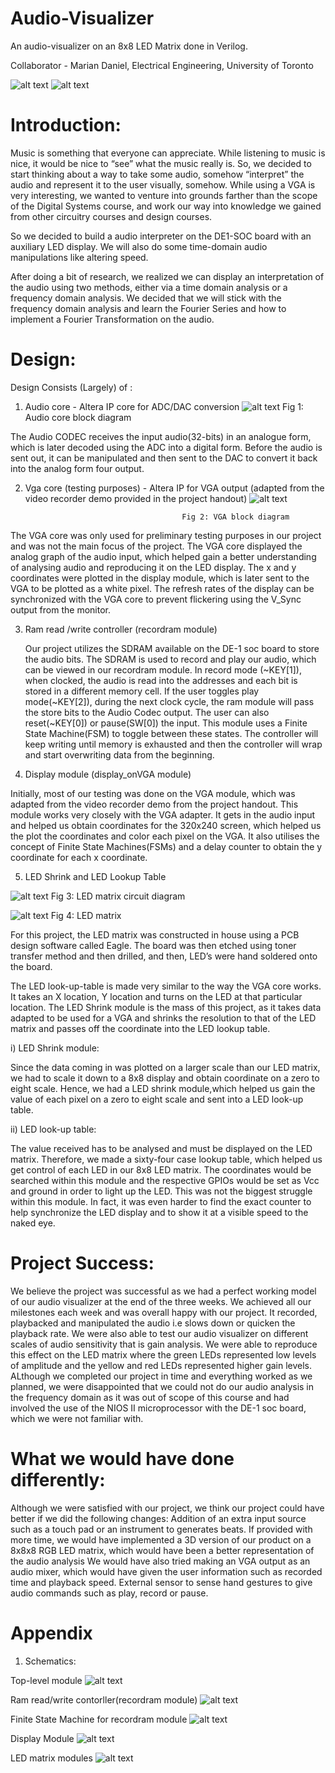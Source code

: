 # Audio-Visualizer
An audio-visualizer on an 8x8 LED Matrix done in Verilog.

Collaborator - Marian Daniel, Electrical Engineering, University of Toronto

![alt text](https://github.com/dumontvi/Audio-Visualizer/blob/master/Project_pictures/LED_Proj.jpg)
![alt text](https://github.com/dumontvi/Audio-Visualizer/blob/master/Project_pictures/LED_project.png)

# Introduction:
Music is something that everyone can appreciate. While listening to music is nice, it would be nice to “see” what the music really is. So, we decided to start thinking about a way to take some audio, somehow “interpret” the audio and represent it to the user visually, somehow. While using a VGA is very interesting, we wanted to venture into grounds farther than the scope of the Digital Systems course, and work our way into knowledge we gained from other circuitry courses and design courses.

So we decided to build a audio interpreter on the DE1-SOC board with an auxiliary LED display. We will also do some time-domain audio manipulations like altering speed. 

After doing a bit of research, we realized we can display an interpretation of the audio using two methods, either via a time domain analysis or a frequency domain analysis.  We decided that we will stick with the frequency domain analysis and learn the Fourier Series and how to implement a Fourier Transformation on the audio. 

# Design:
Design Consists (Largely) of : 

1) Audio core - Altera IP core for ADC/DAC conversion
![alt text](https://github.com/dumontvi/Audio-Visualizer/blob/master/Project_pictures/audio%20core.jpg)
Fig 1: Audio core block diagram

The Audio CODEC receives the input audio(32-bits) in an analogue form, which is later decoded using the ADC into a digital form. Before the audio is sent out, it can be manipulated and then sent to the DAC to convert it back into the analog form four output.

2) Vga core (testing purposes) - Altera IP for VGA output (adapted from the video recorder demo provided in the project handout)
![alt text](https://github.com/dumontvi/Audio-Visualizer/blob/master/Project_pictures/VGA%20block.jpg) 

                                          Fig 2: VGA block diagram

The VGA core was only used for preliminary testing purposes in our project and was not the main focus of the project. The VGA core displayed the analog graph of the audio input, which helped gain a better understanding of analysing audio and reproducing it on the LED display. The x and y coordinates were plotted in the display module, which is later sent to the VGA to be plotted as a white pixel. The refresh rates of the display can be synchronized with the VGA core to prevent flickering using the V_Sync output from the monitor. 

3) Ram read /write controller (recordram module)
   
   Our project utilizes the SDRAM available on the DE-1 soc board to store the audio bits. The SDRAM is used to record and play our audio, which can be viewed in our recordram module. In record mode (~KEY[1]), when clocked, the audio is read into the addresses and each bit is stored in a different memory cell. If the user toggles play mode(~KEY[2]), during the next clock cycle, the ram module will pass the store bits to the Audio Codec output. The user can also reset(~KEY[0]) or pause(SW[0]) the input. This module uses a Finite State Machine(FSM) to toggle between these states. The controller will keep writing until memory is exhausted and then the controller will wrap and start overwriting data from the beginning. 

4) Display module (display_onVGA module)

Initially, most of our testing was done on the VGA module, which was adapted from the video recorder demo from the project handout. This module works very closely with the VGA adapter. It gets in the audio input and helped us obtain coordinates for the 320x240 screen, which helped us the plot the coordinates and color each pixel on the VGA. It also utilises the concept of Finite State Machines(FSMs) and a delay counter to obtain the y coordinate for each x coordinate.

5) LED Shrink and LED Lookup Table 

![alt text](https://github.com/dumontvi/Audio-Visualizer/blob/master/Project_pictures/LED%20Matrix%20circuit.jpg)
Fig 3: LED matrix circuit diagram                                  

![alt text](https://github.com/dumontvi/Audio-Visualizer/blob/master/Project_pictures/LED.jpg)						Fig 4: LED matrix

For this project, the LED matrix was constructed in house using a PCB design software called Eagle. The board was then etched using toner transfer method and then drilled, and then, LED’s were hand soldered onto the board.

The LED look-up-table is made very similar to the way the VGA core works. It takes an X location, Y location and turns on the LED at that particular location. The LED Shrink module is the mass of this project, as it takes data adapted to be used for a VGA and shrinks the resolution to that of the LED matrix and passes off the coordinate into the LED lookup table. 

i) LED Shrink module:

Since the data coming in was plotted on a larger scale than our LED matrix, we had to scale it down to a 8x8 display and obtain coordinate on a zero to eight scale. Hence, we had a LED shrink module,which helped us gain the value of each pixel on a zero to eight scale and sent into a LED look-up table.

ii) LED look-up table:

The value received has to be analysed and must be displayed on the LED matrix. Therefore, we made a sixty-four case lookup table, which helped us get control of each LED in our 8x8 LED matrix. The coordinates would be searched within this module and the respective GPIOs would be set as Vcc and ground in order to light up the LED. This was not the biggest struggle within this module. In fact, it was even harder to find the exact counter to help synchronize the LED display and to show it at a visible speed to the naked eye.

# Project Success:
We believe the project was successful as we had a perfect working model of our audio visualizer at the end of the three weeks. We achieved all our milestones each week and was overall happy with our project.
It recorded, playbacked and manipulated the audio i.e slows down or quicken the playback rate. We were also able to test our audio visualizer on different scales of audio sensitivity that is gain analysis. We were able to reproduce this effect on the LED matrix where the green LEDs represented low levels of amplitude and the yellow and red LEDs represented higher gain levels. 
ALthough we completed our project in time and everything worked as we planned, we were disappointed that we could not do our audio analysis in the frequency domain as it was out of scope of this course and had involved the use of the NIOS II microprocessor with the DE-1 soc board, which we were not familiar with.

# What we would have done differently:
Although we were satisfied with our project, we think our project could have better if we did the following changes:
Addition of an extra input source such as a touch pad or an instrument to generates beats.
If provided with more time, we would have implemented a 3D version of our product on a 8x8x8 RGB LED matrix, which would have been a better representation of the audio analysis
We would have also tried making an VGA output as an audio mixer, which would have given the user information such as recorded time and playback speed.
 External sensor to sense hand gestures to give audio commands such as play, record or pause.

# Appendix
1) Schematics:

Top-level module 
![alt text](https://github.com/dumontvi/Audio-Visualizer/blob/master/Project_pictures/top_level_module.png)

Ram read/write contorller(recordram module)
![alt text](https://github.com/dumontvi/Audio-Visualizer/blob/master/Project_pictures/RecordRAM.png)

Finite State Machine for recordram module
![alt text](https://github.com/dumontvi/Audio-Visualizer/blob/master/Project_pictures/FSM_LED.png)

Display Module
![alt text](https://github.com/dumontvi/Audio-Visualizer/blob/master/Project_pictures/Display%20Module.png)

LED matrix modules
![alt text](https://github.com/dumontvi/Audio-Visualizer/blob/master/Project_pictures/LED%20Matrix%20module.png)


